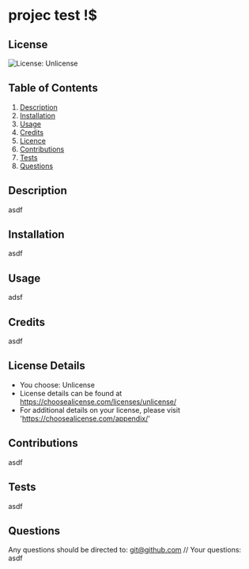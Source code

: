 # projec test !$
  
  ## License
  ![License: Unlicense](https://img.shields.io/badge/license-Unlicense-blue.svg)

  ## Table of Contents
  1. [Description](#description)
  2. [Installation](#installation)
  3. [Usage](#usage)
  4. [Credits](#credits)
  5. [Licence](#licence)
  6. [Contributions](#contributions)
  7. [Tests](#tests)
  8. [Questions](#questions)

  ## Description
  asdf

  ## Installation
  asdf

  ## Usage
  adsf

  ## Credits
  asdf
  
  ## License Details
  - You choose:  Unlicense
  - License details can be found at https://choosealicense.com/licenses/unlicense/
  - For additional details on your license, please visit 'https://choosealicense.com/appendix/'

  ## Contributions
  asdf

  ## Tests
  asdf

  ## Questions
  Any questions should be directed to: git@github.com
  // Your questions: asdf

